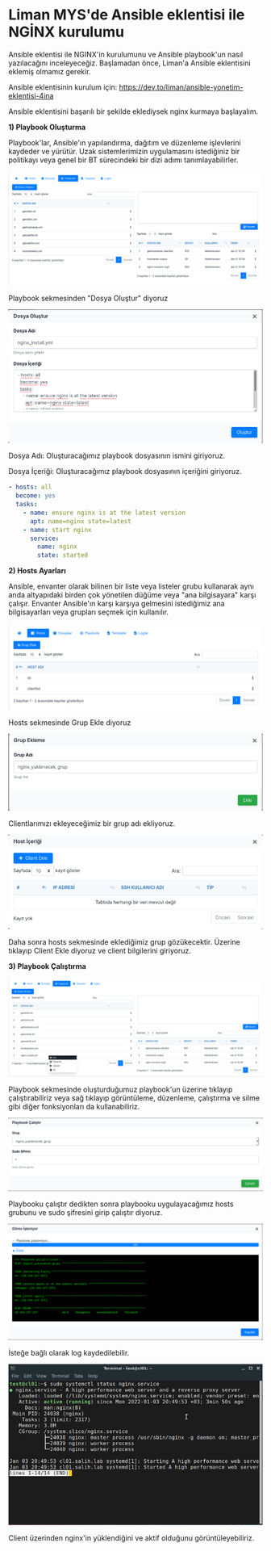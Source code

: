 # Liman MYS'de Ansible eklentisi ile NGİNX kurulumu

Ansible eklentisi ile NGINX'in kurulumunu ve Ansible playbook'un nasıl yazılacağını inceleyeceğiz.
Başlamadan önce, Liman'a Ansible eklentisini eklemiş olmamız gerekir.

Ansible eklentisinin kurulum için:
https://dev.to/liman/ansible-yonetim-eklentisi-4ina

Ansible eklentisini başarılı bir şekilde eklediysek nginx kurmaya başlayalım.

**1) Playbook Oluşturma**

Playbook'lar, Ansible'ın yapılandırma, dağıtım ve düzenleme işlevlerini kaydeder ve yürütür. Uzak sistemlerimizin uygulamasını istediğiniz bir politikayı veya genel bir BT sürecindeki bir dizi adımı tanımlayabilirler. 

![](https://github.com/susalihh/Liman-MYS-de-Ansible-eklentisi-ile-nginx-kurulumu/blob/main/p1.png)

Playbook sekmesinden "Dosya Oluştur" diyoruz

![](https://github.com/susalihh/Liman-MYS-de-Ansible-eklentisi-ile-nginx-kurulumu/blob/main/a2.png)

Dosya Adı: Oluşturacağımız playbook dosyasının ismini giriyoruz.

Dosya İçeriği: Oluşturacağımız playbook dosyasının içeriğini giriyoruz.

```yml
- hosts: all
  become: yes
  tasks:
    - name: ensure nginx is at the latest version
      apt: name=nginx state=latest
    - name: start nginx
      service:
        name: nginx
        state: started
```

**2) Hosts Ayarları**

Ansible, envanter olarak bilinen bir liste veya listeler grubu kullanarak aynı anda altyapıdaki birden çok yönetilen düğüme veya "ana bilgisayara" karşı çalışır. Envanter Ansible'ın karşı karşıya gelmesini istediğimiz ana bilgisayarları veya grupları seçmek için kullanılır. 

![](https://github.com/susalihh/Liman-MYS-de-Ansible-eklentisi-ile-nginx-kurulumu/blob/main/p2.png)

Hosts sekmesinde Grup Ekle diyoruz

![](https://github.com/susalihh/Liman-MYS-de-Ansible-eklentisi-ile-nginx-kurulumu/blob/main/a4.png)

Clientlarımızı ekleyeceğimiz bir grup adı ekliyoruz.

![](https://github.com/susalihh/Liman-MYS-de-Ansible-eklentisi-ile-nginx-kurulumu/blob/main/a5.png)

Daha sonra hosts sekmesinde eklediğimiz grup gözükecektir. Üzerine tıklayıp Client Ekle diyoruz ve client bilgilerini giriyoruz.

**3) Playbook Çalıştırma**

![](https://github.com/susalihh/Liman-MYS-de-Ansible-eklentisi-ile-nginx-kurulumu/blob/main/p3.png)

Playbook sekmesinde oluşturduğumuz playbook'un üzerine tıklayıp çalıştırabiliriz veya sağ tıklayıp görüntüleme, düzenleme, çalıştırma ve silme gibi diğer fonksiyonları da kullanabiliriz.

![](https://github.com/susalihh/Liman-MYS-de-Ansible-eklentisi-ile-nginx-kurulumu/blob/main/a7.png)

Playbooku çalıştır dedikten sonra playbooku uygulayacağımız hosts grubunu ve sudo şifresini girip çalıştır diyoruz.

![](https://github.com/susalihh/Liman-MYS-de-Ansible-eklentisi-ile-nginx-kurulumu/blob/main/a8.png)

İsteğe bağlı olarak log kaydedilebilir.

![](https://github.com/susalihh/Liman-MYS-de-Ansible-eklentisi-ile-nginx-kurulumu/blob/main/a9.png)

Client üzerinden nginx'in yüklendiğini ve aktif olduğunu görüntüleyebiliriz.
